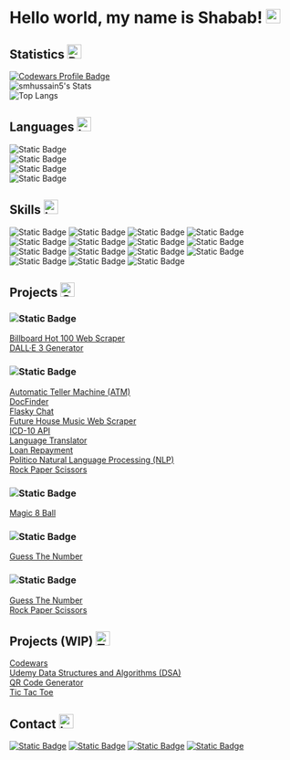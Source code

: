# Hello world, my name is Shabab! <img src="https://raw.githubusercontent.com/Tarikul-Islam-Anik/Telegram-Animated-Emojis/main/People/Waving%20Hand.webp" alt="Bar Chart" width="25" height="25" />

## Statistics <img src="https://raw.githubusercontent.com/Tarikul-Islam-Anik/Telegram-Animated-Emojis/main/Objects/Bar%20Chart.webp" alt="Bar Chart" width="25" height="25" />
[![Codewars Profile Badge](https://www.codewars.com/users/smhussain5/badges/large)](https://www.codewars.com/users/smhussain5)<br>
![smhussain5's Stats](https://github-readme-stats.vercel.app/api?username=smhussain5&theme=default&show_icons=true&hide_border=false&count_private=true&rank_icon=github)<br>
![Top Langs](https://github-readme-stats.vercel.app/api/top-langs/?username=smhussain5&hide_progress=true)<br>

## Languages <img src="https://raw.githubusercontent.com/Tarikul-Islam-Anik/Telegram-Animated-Emojis/main/Objects/Laptop.webp" alt="Laptop" width="25" height="25" />
![Static Badge](https://img.shields.io/badge/JavaScript-F7DF1E?style=for-the-badge&logo=javascript&logoColor=%23000)<br>
![Static Badge](https://img.shields.io/badge/TypeScript-3178C6?style=for-the-badge&logo=typescript&logoColor=%23FFF)<br>
![Static Badge](https://img.shields.io/badge/Python-3776AB?style=for-the-badge&logo=python&logoColor=%23FFF)<br>
![Static Badge](https://img.shields.io/badge/Go-00ADD8?style=for-the-badge&logo=go&logoColor=%23FFF)<br>

## Skills <img src="https://raw.githubusercontent.com/Tarikul-Islam-Anik/Telegram-Animated-Emojis/main/Objects/Laptop.webp" alt="Laptop" width="25" height="25" />
![Static Badge](https://img.shields.io/badge/Bootstrap-7952B3?style=for-the-badge&logo=bootstrap&logoColor=%23FFF)
![Static Badge](https://img.shields.io/badge/CSS3-1572B6?style=for-the-badge&logo=css3&logoColor=%23FFF)
![Static Badge](https://img.shields.io/badge/Django-44B78B?style=for-the-badge&logo=django&logoColor=%23FFF)
![Static Badge](https://img.shields.io/badge/Docker-2496ED?style=for-the-badge&logo=docker&logoColor=%23FFF)
![Static Badge](https://img.shields.io/badge/Flask-000?style=for-the-badge&logo=flask&logoColor=%23FFF)
![Static Badge](https://img.shields.io/badge/Git-F05032?style=for-the-badge&logo=git&logoColor=%23FFF)
![Static Badge](https://img.shields.io/badge/GitHub-000?style=for-the-badge&logo=github&logoColor=%23FFF)
![Static Badge](https://img.shields.io/badge/GitHub_Actions-2088FF?style=for-the-badge&logo=githubactions&logoColor=%23FFF)
![Static Badge](https://img.shields.io/badge/Heroku-430098?style=for-the-badge&logo=heroku&logoColor=%23FFF)
![Static Badge](https://img.shields.io/badge/HTML5-E34F26?style=for-the-badge&logo=HTML5&logoColor=%23FFF)
![Static Badge](https://img.shields.io/badge/Netlify-00C7B7?style=for-the-badge&logo=netlify&logoColor=%23FFF)
![Static Badge](https://img.shields.io/badge/Node.js-339933?style=for-the-badge&logo=nodedotjs&logoColor=%23FFF)
![Static Badge](https://img.shields.io/badge/React-61DAFB?style=for-the-badge&logo=react&logoColor=%23000)
![Static Badge](https://img.shields.io/badge/Selenium-43B02A?style=for-the-badge&logo=selenium&logoColor=%23FFF)
![Static Badge](https://img.shields.io/badge/Tailwind_CSS-06B6D4?style=for-the-badge&logo=tailwindcss&logoColor=%23FFF)

<!-- ## Education <img src="https://raw.githubusercontent.com/Tarikul-Islam-Anik/Telegram-Animated-Emojis/main/Objects/Books.webp" alt="Books" width="25" height="25" />
- **TTU Rawls College of Business (2020)**
  - MBA in Health Organization Management
- **TTUHSC Graduate School of Biomedical Sciences (2019)**
  - MS in Graduate Medical Education Sciences
- **Stony Brook University (2017)**
  - BE in Biomedical Engineering (Cellular/Molecular)</li>
-->

## Projects <img src="https://raw.githubusercontent.com/Tarikul-Islam-Anik/Telegram-Animated-Emojis/main/Symbols/Check%20Box%20With%20Check.webp" alt="Check Box With Check" width="25" height="25" />
### ![Static Badge](https://img.shields.io/badge/JavaScript-F7DF1E?style=for-the-badge&logo=javascript&logoColor=%23000)
<a href="https://github.com/smhussain5/BB100-Scraper">Billboard Hot 100 Web Scraper</a><br>
<a href="https://github.com/smhussain5/DALLE3-Generator">DALL·E 3 Generator</a><br>
### ![Static Badge](https://img.shields.io/badge/Python-3776AB?style=for-the-badge&logo=python&logoColor=%23FFF)
<a href="https://github.com/smhussain5/ATM-OOP">Automatic Teller Machine (ATM)</a><br>
<a href="https://github.com/smhussain5/HCP-Django-Python">DocFinder</a><br>
<a href="https://github.com/smhussain5/Flask-SocketIO-Chat-Python">Flasky Chat</a><br>
<a href="https://github.com/smhussain5/Selenium-EDM-Python">Future House Music Web Scraper</a><br>
<a href="https://github.com/smhussain5/ICD10-DFR-Python">ICD-10 API</a><br>
<a href="https://github.com/smhussain5/Translator-Python">Language Translator</a><br>
<a href="https://github.com/smhussain5/Loan-Python">Loan Repayment</a><br>
<a href="https://github.com/smhussain5/Politico-NLP-Python">Politico Natural Language Processing (NLP)</a><br>
<a href="https://github.com/smhussain5/RPS-Python">Rock Paper Scissors</a><br>
### ![Static Badge](https://img.shields.io/badge/Go-00ADD8?style=for-the-badge&logo=go&logoColor=%23FFF)
<a href="https://github.com/smhussain5/Go-Magic-8-Ball">Magic 8 Ball</a><br>
### ![Static Badge](https://img.shields.io/badge/Rust-F46623?style=for-the-badge&logo=rust&logoColor=%23FFF)
<a href="https://github.com/smhussain5/Rust-Guess-Number">Guess The Number</a><br>
### ![Static Badge](https://img.shields.io/badge/C%23-512BD4?style=for-the-badge&logo=csharp&logoColor=%23FFF)
<a href="https://github.com/smhussain5/Guess-Number-App">Guess The Number</a><br>
<a href="https://github.com/smhussain5/RPS-App">Rock Paper Scissors</a><br>

## Projects (WIP) <img src="https://raw.githubusercontent.com/Tarikul-Islam-Anik/Telegram-Animated-Emojis/main/Objects/Toolbox.webp" alt="Toolbox" width="25" height="25" />
<a href="https://github.com/smhussain5/CODEWARS">Codewars</a><br>
<a href="https://github.com/smhussain5/Udemy_DSA">Udemy Data Structures and Algorithms (DSA)</a><br>
<a href="https://github.com/smhussain5/QR_Code_Generator">QR Code Generator</a><br>
<a href="https://github.com/smhussain5/Tic_Tac_Toe">Tic Tac Toe</a><br>

## Contact <img src="https://raw.githubusercontent.com/Tarikul-Islam-Anik/Telegram-Animated-Emojis/main/Objects/Inbox%20Tray.webp" alt="Inbox Tray" width="25" height="25" />
[![Static Badge](https://img.shields.io/badge/Send%20me%20an%20email-EA4335?style=for-the-badge&logo=gmail&logoColor=FFF)](mailto:shababhussain525@gmail.com?)
[![Static Badge](https://img.shields.io/badge/Connect_with_me_on_LinkedIn-0A66C2?style=for-the-badge&logo=linkedin&logoColor=FFF)](https://www.linkedin.com/in/shabab-h)
[![Static Badge](https://img.shields.io/badge/Follow_me_on_Twitter-1D9BF0?style=for-the-badge&logo=twitter&logoColor=FFF)](https://twitter.com/shussain_5)
[![Static Badge](https://img.shields.io/badge/Follow_me_on_GitHub-000?style=for-the-badge&logo=github&logoColor=FFF)](https://github.com/smhussain5)
